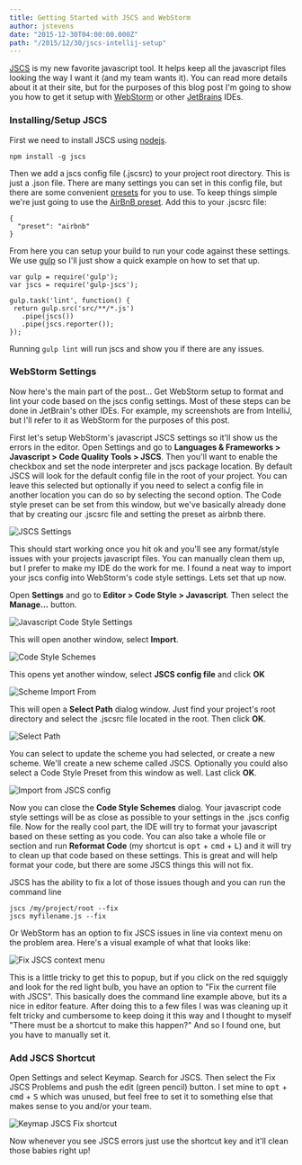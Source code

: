 ```yaml
---
title: Getting Started with JSCS and WebStorm
author: jstevens
date: "2015-12-30T04:00:00.000Z"
path: "/2015/12/30/jscs-intellij-setup"
---
```


[JSCS](http://jscs.info/) is my new favorite javascript tool. It helps keep all
the javascript files looking the way I want it (and my team wants it). You can
read more details about it at their site, but for the purposes of this blog post
I'm going to show you how to get it setup with
[WebStorm](https://www.jetbrains.com/webstorm/) or other
[JetBrains](https://www.jetbrains.com/) IDEs.

### Installing/Setup JSCS

First we need to install JSCS using [nodejs](https://nodejs.org/en/).

```
npm install -g jscs
```

Then we add a jscs config file (.jscsrc) to your project root directory. This is
just a .json file. There are many settings you can set in this config file, but
there are some convenient [presets](http://jscs.info/overview#presets) for you
to use. To keep things simple we're just going to use the
[AirBnB preset](https://github.com/jscs-dev/node-jscs/blob/master/presets/airbnb.json).
Add this to your .jscsrc file:

```
{
  "preset": "airbnb"
}
```

From here you can setup your build to run your code against these settings. We
use [gulp](http://gulpjs.com/) so I'll just show a quick example on how to set
that up.

```
var gulp = require('gulp');
var jscs = require('gulp-jscs');

gulp.task('lint', function() {
 return gulp.src('src/**/*.js')
   .pipe(jscs())
   .pipe(jscs.reporter());
});
```

Running `gulp lint` will run jscs and show you if there are any issues.

### WebStorm Settings

Now here's the main part of the post... Get WebStorm setup to format and lint
your code based on the jscs config settings. Most of these steps can be done in
JetBrain's other IDEs. For example, my screenshots are from IntelliJ, but I'll
refer to it as WebStorm for the purposes of this post.

First let's setup WebStorm's javascript JSCS settings so it'll show us the
errors in the editor. Open Settings and go to **Languages & Frameworks >
Javascript > Code Quality Tools > JSCS**. Then you'll want to enable the
checkbox and set the node interpreter and jscs package location. By default JSCS
will look for the default config file in the root of your project. You can leave
this selected but optionally if you need to select a config file in another
location you can do so by selecting the second option. The Code style preset can
be set from this window, but we've basically already done that by creating our
.jscsrc file and setting the preset as airbnb there.

![JSCS Settings](http://i.imgur.com/k4t5I9M.png)

This should start working once you hit ok and you'll see any format/style issues
with your projects javascript files. You can manually clean them up, but I
prefer to make my IDE do the work for me. I found a neat way to import your jscs
config into WebStorm's code style settings. Lets set that up now.

Open **Settings** and go to **Editor > Code Style > Javascript**. Then select
the **Manage...** button.

![Javascript Code Style Settings](http://i.imgur.com/paw2sxV.png)

This will open another window, select **Import**.

![Code Style Schemes](http://i.imgur.com/ttmSNi7.png)

This opens yet another window, select **JSCS config file** and click **OK**

![Scheme Import From](http://i.imgur.com/GVM7N2m.png)

This will open a **Select Path** dialog window. Just find your project's root
directory and select the .jscsrc file located in the root. Then click **OK**.

![Select Path](http://i.imgur.com/LmacVz7.png)

You can select to update the scheme you had selected, or create a new scheme.
We'll create a new scheme called JSCS. Optionally you could also select a Code
Style Preset from this window as well. Last click **OK**.

![Import from JSCS config](http://i.imgur.com/gFJWKTW.png)

Now you can close the **Code Style Schemes** dialog. Your javascript code style
settings will be as close as possible to your settings in the .jscs config file.
Now for the really cool part, the IDE will try to format your javascript based
on these setting as you code. You can also take a whole file or section and run
**Reformat Code** (my shortcut is <kbd>opt</kbd> + <kbd>cmd</kbd> +
<kbd>L</kbd>) and it will try to clean up that code based on these settings.
This is great and will help format your code, but there are some JSCS things
this will not fix.

JSCS has the ability to fix a lot of those issues though and you can run the
command line

```
jscs /my/project/root --fix
jscs myfilename.js --fix
```

Or WebStorm has an option to fix JSCS issues in line via context menu on the
problem area. Here's a visual example of what that looks like:

![Fix JSCS context menu](http://i.imgur.com/cOABQHg.png)

This is a little tricky to get this to popup, but if you click on the red
squiggly and look for the red light bulb, you have an option to "Fix the current
file with JSCS". This basically does the command line example above, but its a
nice in editor feature. After doing this to a few files I was was cleaning up it
felt tricky and cumbersome to keep doing it this way and I thought to myself
"There must be a shortcut to make this happen?" And so I found one, but you have
to manually set it.

### Add JSCS Shortcut

Open Settings and select Keymap. Search for JSCS. Then select the Fix JSCS
Problems and push the edit (green pencil) button. I set mine to <kbd>opt</kbd> +
<kbd>cmd</kbd> + <kbd>S</kbd> which was unused, but feel free to set it to
something else that makes sense to you and/or your team.

![Keymap JSCS Fix shortcut](http://i.imgur.com/DvfLmsi.png)

Now whenever you see JSCS errors just use the shortcut key and it'll clean those
babies right up!
